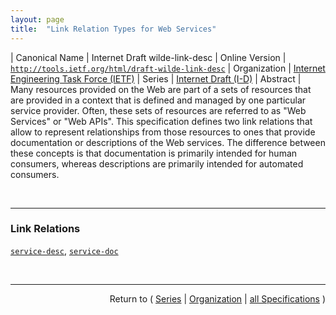 ```yaml
---
layout: page
title:  "Link Relation Types for Web Services"
---
```


| Canonical Name | Internet Draft wilde-link-desc
| Online Version | [`http://tools.ietf.org/html/draft-wilde-link-desc`](http://tools.ietf.org/html/draft-wilde-link-desc)
| Organization | [Internet Engineering Task Force (IETF)](..  "List of specification series by this organization")
| Series | [Internet Draft (I-D)](.  "List of specifications in this series")
| Abstract | Many resources provided on the Web are part of a sets of resources that are provided in a context that is defined and managed by one particular service provider. Often, these sets of resources are referred to as "Web Services" or "Web APIs". This specification defines two link relations that allow to represent relationships from those resources to ones that provide documentation or descriptions of the Web services. The difference between these concepts is that documentation is primarily intended for human consumers, whereas descriptions are primarily intended for automated consumers.

<br/>
<hr/>

### Link Relations

[`service-desc`](/concepts/link-relation/service-desc "Used to represent the fact that a resource is part of a bigger set of resources that are described at a specific URI. The target resource is expected to provide a service description that is intended for machine consumption. Very often, it is provided in a format that is consumed by tools, code libraries, or similar components."), [`service-doc`](/concepts/link-relation/service-doc "Used to represent the fact that a resource is part of a bigger set of resources that are documented at a specific URI. The target resource is expected to provide documentation that is intended for human consumption.")



<br/>
<hr/>

<p style="text-align: right">Return to ( <a href="./">Series</a> | <a href="../">Organization</a> | <a href="../../">all Specifications</a> )</p>